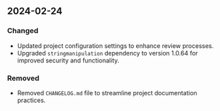 ## 2024-02-24

### Changed
- Updated project configuration settings to enhance review processes.
- Upgraded `stringmanipulation` dependency to version 1.0.64 for improved security and functionality.

### Removed
- Removed `CHANGELOG.md` file to streamline project documentation practices.